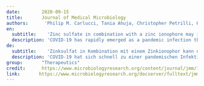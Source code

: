 ```yaml
---
date:        2020-09-15
title:       Journal of Medical Microbiology
authors:      'Philip M. Carlucci, Tania Ahuja, Christopher Petrilli​, Harish Rajagopalan​, Simon Jones4 &, Joseph Rahimian'
en:
  subtitle:    'Zinc sulfate in combination with a zinc ionophore may improve outcomes in hospitalized COVID-19 patients'
  description: 'COVID-19 has rapidly emerged as a pandemic infection that has caused significant mortality and economic losses. Potential therapies and prophylaxis against COVID-19 are urgently needed to combat this novel infection. As a result of in vitro evidence suggesting zinc sulphate may be efficacious against COVID-19, our hospitals began using zinc sulphate as add-on therapy to hydroxychloroquine and azithromycin. To compare outcomes among hospitalized COVID-19 patients ordered to receive hydroxychloroquine and azithromycin plus zinc sulphate versus hydroxychloroquine and azithromycin alone. This was a retrospective observational study. Data was collected from medical records for all patients with admission dates ranging from 2 March 2020 through to 11 April 2020. Initial clinical characteristics on presentation, medications given during the hospitalization, and hospital outcomes were recorded. The study included patients admitted to any of four acute care NYU Langone Health Hospitals in New York City. Patients included were admitted to the hospital with at least one positive COVID-19 test and had completed their hospitalization. Patients were excluded from the study if they were never admitted to the hospital or if there was an order for other investigational therapies for COVID-19. Patients taking zinc sulphate in addition to hydroxychloroquine and azithromycin (n=411) and patients taking hydroxychloroquine and azithromycin alone (n=521) did not differ in age, race, sex, tobacco use or relevant comorbidities. The addition of zinc sulphate did not impact the length of hospitalization, duration of ventilation or intensive care unit (ICU) duration. In univariate analyses, zinc sulphate increased the frequency of patients being discharged home, and decreased the need for ventilation, admission to the ICU and mortality or transfer to hospice for patients who were never admitted to the ICU. After adjusting for the time at which zinc sulphate was added to our protocol, an increased frequency of being discharged home (OR 1.53, 95 % CI 1.12–2.09) and reduction in mortality or transfer to hospice among patients who did not require ICU level of care remained significant (OR 0.449, 95 % CI 0.271–0.744). This study provides the first in vivo evidence that zinc sulphate may play a role in therapeutic management for COVID-19.'
de: 
  subtitle:    'Zinksulfat in Kombination mit einem Zinkionophor kann die Ergebnisse bei hospitalisierten COVID-19-Patienten verbessern'
  description: 'COVID-19 hat sich schnell zu einer pandemischen Infektion entwickelt, die zu Todesfällen und wirtschaftlichen Verlusten geführt hat. Mögliche Therapien und Prophylaxen gegen COVID-19 werden dringend benötigt, um diese neuartige Infektion zu bekämpfen. Aufgrund von In-vitro-Beweisen, die auf die Wirksamkeit von Zinksulfat gegen COVID-19 hindeuten, haben unsere Krankenhäuser begonnen, Zinksulfat als Zusatztherapie zu Hydroxychloroquin und Azithromycin zu verwenden. Ziel der retrospektiven Beobachtungsstudie war, die Ergebnisse bei hospitalisierten COVID-19-Patienten, denen Hydroxychloroquin und Azithromycin plus Zinksulfat verordnet wurde, mit denjenigen Patienten zu vergleichen, die nur Hydroxychloroquin und Azithromycin erhielten. Die Daten wurden aus den Krankenakten aller Patienten mit Aufnahmedaten zwischen dem 2. März 2020 und dem 11. April 2020 gesammelt. Erfasst wurden die anfänglichen klinischen Merkmale bei der Einlieferung, die während des Krankenhausaufenthalts verabreichten Medikamente und die Ergebnisse des Krankenhausaufenthalts. Die Studie umfasste Patienten, die in eines der vier Akutkrankenhäuser der NYU Langone Health in New York City aufgenommen wurden, die mit mindestens einem positiven COVID-19-Test ins Krankenhaus eingeliefert wurden und ihren Krankenhausaufenthalt abgeschlossen hatten. Patienten wurden von der Studie ausgeschlossen, wenn sie nie in das Krankenhaus eingeliefert wurden oder wenn andere Prüftherapien für COVID-19 angeordnet wurden. Die Patienten, die zusätzlich zu Hydroxychloroquin und Azithromycin Zinksulfat einnahmen (n=411), und die Patienten, die Hydroxychloroquin und Azithromycin allein einnahmen (n=521), unterschieden sich nicht in Bezug auf Alter, Rasse, Geschlecht, Tabakkonsum oder relevante Komorbiditäten. Die zusätzliche Gabe von Zinksulfat hatte keinen Einfluss auf die Dauer des Krankenhausaufenthalts, die Dauer der Beatmung oder die Dauer der Behandlung auf der Intensivstation (ICU). In univariaten Analysen erhöhte Zinksulfat die Häufigkeit, mit der Patienten nach Hause entlassen wurden, und verringerte die Notwendigkeit der Beatmung, die Einweisung in die Intensivstation und die Sterblichkeit oder die Verlegung in ein Hospiz bei Patienten, die nie in die Intensivstation eingewiesen wurden. Nach Anpassung an den Zeitpunkt, zu dem Zinksulfat in unser Protokoll aufgenommen wurde, blieben die erhöhte Häufigkeit der Entlassung nach Hause (OR 1,53, 95 % CI 1,12-2,09) und die Verringerung der Sterblichkeit oder Verlegung in ein Hospiz bei Patienten, die keine Intensivpflege benötigten, signifikant (OR 0,449, 95 % CI 0,271-0,744). Diese Studie liefert den ersten In-vivo-Nachweis dafür, dass Zinksulfat bei der therapeutischen Behandlung von COVID-19 eine Rolle spielen kann.'
group:       "Therapeutics"
credit:      https://www.microbiologyresearch.org/content/journal/jmm/10.1099/jmm.0.001250
link:       https://www.microbiologyresearch.org/docserver/fulltext/jmm/69/10/1228_jmm001250.pdf?expires=1638191408&id=id&accname=guest&checksum=7A49DD2B90BBED49A73B5EB8E3822023
---
```

<object data="{{ page.link }}" style='height:calc(100vh - 400px); width: 100%' type='application/pdf'></object>